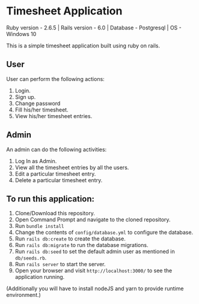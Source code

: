 # Timesheet Application

Ruby version - 2.6.5 | Rails version - 6.0 | Database - Postgresql | OS - Windows 10

This is a simple timesheet application built using ruby on rails.

## User
User can perform the following actions:
1. Login.
2. Sign up.
3. Change password
4. Fill his/her timesheet.
5. View his/her timesheet entries.

## Admin
An admin can do the following activities:
1. Log In as Admin.
2. View all the timesheet entries by all the users.
3. Edit a particular timesheet entry.
4. Delete a particular timesheet entry.

## To run this application:
1. Clone/Download this repository.
2. Open Command Prompt and navigate to the cloned repository.
3. Run `bundle install`
4. Change the contents of `config/database.yml` to configure the database.
5. Run `rails db:create` to create the database.
6. Run `rails db:migrate` to run the database migrations.
7. Run `rails db:seed` to set the default admin user as mentioned in `db/seeds.rb`.
8. Run `rails server` to start the server.
9. Open your browser and visit `http://localhost:3000/` to see the application running.

(Additionally you will have to install nodeJS and yarn to provide runtime environment.)